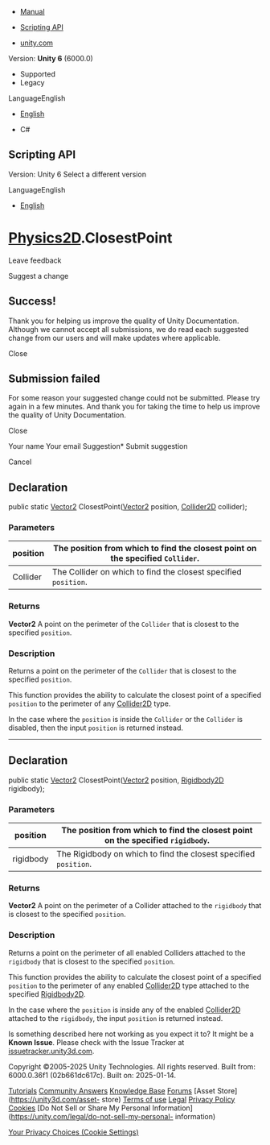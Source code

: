 [ ]()

  * [Manual](../Manual/index.html)
  * [Scripting API](../ScriptReference/index.html)

  * [unity.com](https://unity.com/)

Version: **Unity 6** (6000.0)

  * Supported
  * Legacy

LanguageEnglish

  * [English]()

  * C#

[ ](https://docs.unity3d.com)

## Scripting API

Version: Unity 6 Select a different version

LanguageEnglish

  * [English]()

#  [Physics2D](Physics2D.html).ClosestPoint

Leave feedback

Suggest a change

## Success!

Thank you for helping us improve the quality of Unity Documentation. Although
we cannot accept all submissions, we do read each suggested change from our
users and will make updates where applicable.

Close

## Submission failed

For some reason your suggested change could not be submitted. Please <a>try
again</a> in a few minutes. And thank you for taking the time to help us
improve the quality of Unity Documentation.

Close

Your name Your email Suggestion* Submit suggestion

Cancel

[ ]()

## Declaration

public static [Vector2](Vector2.html) ClosestPoint([Vector2](Vector2.html)
position, [Collider2D](Collider2D.html) collider);

### Parameters

position | The position from which to find the closest point on the specified `Collider`.  
---|---  
Collider | The Collider on which to find the closest specified `position`.  
  
### Returns

**Vector2** A point on the perimeter of the `Collider` that is closest to the
specified `position`.

### Description

Returns a point on the perimeter of the `Collider` that is closest to the
specified `position`.

This function provides the ability to calculate the closest point of a
specified `position` to the perimeter of any [Collider2D](Collider2D.html)
type.  
  
In the case where the `position` is inside the `Collider` or the `Collider` is
disabled, then the input `position` is returned instead.

* * *

## Declaration

public static [Vector2](Vector2.html) ClosestPoint([Vector2](Vector2.html)
position, [Rigidbody2D](Rigidbody2D.html) rigidbody);

### Parameters

position | The position from which to find the closest point on the specified `rigidbody`.  
---|---  
rigidbody | The Rigidbody on which to find the closest specified `position`.  
  
### Returns

**Vector2** A point on the perimeter of a Collider attached to the `rigidbody`
that is closest to the specified `position`.

### Description

Returns a point on the perimeter of all enabled Colliders attached to the
`rigidbody` that is closest to the specified `position`.

This function provides the ability to calculate the closest point of a
specified `position` to the perimeter of any enabled
[Collider2D](Collider2D.html) type attached to the specified
[Rigidbody2D](Rigidbody2D.html).  
  
In the case where the `position` is inside any of the enabled
[Collider2D](Collider2D.html) attached to the `rigidbody`, the input
`position` is returned instead.

Is something described here not working as you expect it to? It might be a
**Known Issue**. Please check with the Issue Tracker at
[issuetracker.unity3d.com](https://issuetracker.unity3d.com).

Copyright ©2005-2025 Unity Technologies. All rights reserved. Built from:
6000.0.36f1 (02b661dc617c). Built on: 2025-01-14.

[Tutorials](https://unity3d.com/learn) [Community
Answers](https://answers.unity3d.com) [Knowledge
Base](https://support.unity3d.com/hc/en-us)
[Forums](https://forum.unity3d.com) [Asset Store](https://unity3d.com/asset-
store) [Terms of use](https://docs.unity3d.com/Manual/TermsOfUse.html)
[Legal](https://unity.com/legal) [Privacy
Policy](https://unity.com/legal/privacy-policy)
[Cookies](https://unity.com/legal/cookie-policy) [Do Not Sell or Share My
Personal Information](https://unity.com/legal/do-not-sell-my-personal-
information)

[Your Privacy Choices (Cookie Settings)](javascript:void\(0\);)

